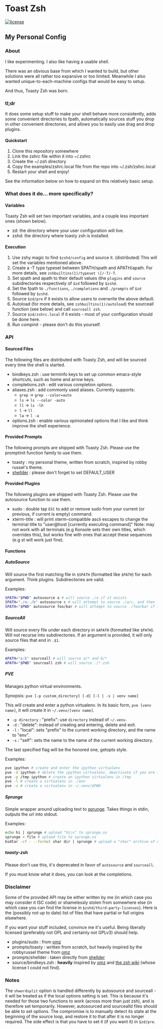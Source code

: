 Toast Zsh
=========

[![license]](LICENSE.md)

My Personal Config
------------------

### About ###
I like experimenting.
I also like having a usable shell.

There was an obvious base from which I wanted to build, but other solutions were all rather too expansive or too limited. Meanwhile I also wanted unique-to-each-machine configs that would be easy to setup.

And thus, Toasty Zsh was born.

### tl;dr ###
It does some setup stuff to make your shell behave more consistently, adds some convenient directories to fpath, automatically sources stuff you drop in other convenient directories, and allows you to easily use drag and drop plugins.

#### Quickstart ####
1. Clone this repository somewhere
2. Link the zshrc file within it into ~/.zshrc
3. Create the ~/.zsh directory
4. Copy the examples/zshrc.local file from the repo into ~/.zsh/zshrc.local
5. Restart your shell and enjoy!

See the information below on how to expand on this relatively basic setup.

### What does it do... more specifically? ###
#### Variables ####
Toasty Zsh will set two important variables, and a couple less important ones (shown below).

- zd: the directory where your user configuration will live.
- zshd: the directory where toasty zsh is installed.

#### Execution ####
1. Use zshy magic to find `$zshd/config` and source it. (distributed) This will set the variables mentioned above.
2. Create a -T type typeset between SPATH/spath and APATH/apath. For more details, see `zshbuiltins(1)/typeset \[/-T/-T`.
3. Set spath and apath to their default values (the `plugins` and `source` subidrectories respectively of `$zd` followed by `$zshd`.
4. Set the fpath to `./functions`, `./completions` and `./prompts` of `$zd` followed by `$zshd`.
5. Source `$zd/pre` if it exists to allow users to overwrite the above default.
6. Autoload (for more details, see `zshbuiltins(1)/autoload`) the sourceall function (see below) and call `sourceall zsh`.
7. Source `$zd/zshrc.local` if it exists - most of your configuration should be done here.
8. Run compinit - please don't do this yourself.

### API ###
#### Sourced Files ####
The following files are distributed with Toasty Zsh, and will be sourced every time the shell is started.

- bindkeys.zsh : use terminfo keys to set up common emacs-style shortcuts, such as home and arrow keys.
- completions.zsh : edit various completion options.
- aliases.zsh : add commonly used aliases. Currently supports:
    - `grep` -> `grep --color=auto`
    - `ls`   -> `ls --color -auto`
    - `ll`   -> `ls -lh`
    - `l`    -> `ll`
    - `la`   -> `l -a`
- options.zsh : enable various opinionated options that I like and think improve the shell experience.

#### Provided Prompts ####
The following prompts are shipped with Toasty Zsh. Please use the promptinit function family to use them.

- toasty : my personal theme, written from scratch, inspired by robby russel's theme.
- [shellder][shellder] : please don't forget to set DEFAULT_USER

#### Provided Plugins ####
The following plugins are shipped with Toasty Zsh. Please use the autosource function to use them.

- sudo : double tap `ESC` to add or remove sudo from your current (or previous, if current is empty) command.
- xterm-title : will print xterm-compatible ascii escapes to change the terminal title to "user@host [currently executing command]" Note: may not work with all terminals (e.g Konsole sets their own titles, which overrides this), but works fine with ones that accept these sequences (e.g st will work just fine).

#### Functions ####
##### AutoSource #####
Will source the first matching file in `$SPATH` (formatted like `$PATH`) for each argument. Think plugins. Subdirectories are valid.

Examples:
```sh
SPATH="$PWD" autosource a # will source ./a if it exists
SPATH="./a:./b" autosource c # will attempt to source ./a/c, and then ./b/c if that fails
SPATH="$PWD" autosource foo/bar # will attempt to source ./foo/bar if it exists
```

##### SourceAll #####
Will source every file under each directory in `$APATH` (formatted like `$PATH`). Will not recurse into subdirectories. If an argument is provided, it will only source files that end in `.$1`.

Examples:
```sh
APATH="a:b" sourceall # will source a/* and b/*
APATH="$PWD" sourceall zsh # will source ./*.zsh
```

##### PVE #####
Manages python virtual environments.

Synopsis: `pve [-p custom_directory] [-d] [-l | -s | venv name]`

This will create and enter a python virtualenv. In its basic form, `pve [venv name]`, it will create it in `~/.venv/[venv name]`.

- `-p directory` : "prefix": use `directory` instead of `~/.venv`.
- `-d` : "delete": instead of creating and entering, delete and exit.
- `-l` : "local": sets "prefix" to the current working directory, and the name to "env".
- `-s` : "self": sets the name to the name of the current working directory.

The last specified flag will be the honored one, getopts style.

Examples:
```sh
pve ipython # create and enter the ipython virtualenv
pve -d ipython # delete the ipython virtualenv. deactivate if you are in one.
pve -p /tmp ipython # create an ipython virtualenv in /tmp
pve -l # create a virtualenv in ./env
pve -s # create a virtualenv in ~/.venv/$PWD
```

##### Sprunge #####
Simple wrapper around uploading text to [sprunge][sprunge]. Takes things in stdin, outputs the url into stdout.

Examples:
```sh
echo hi | sprunge # upload "hi\n" to sprunge.us
sprunge < file # upload file to sprunge.us
bsdtar -cf - --format shar dir | sprunge # upload a "shar" archive of dir to sprunge.us
```

##### toasty-zsh #####
Please don't use this, it's deprecated in favor of `autosource` and `sourceall`.

If you must know what it does, you can look at the completions.

### Disclaimer ###
Some of the provided API may be either written by me (in which case you may consider it ISC code) or shamelessly stolen from somewhere else (in which case you can find the license in `$zshd/third-party-licenses`). Here is the (possibly not up to date) list of files that have partial or full origins elsewhere.

If you want your stuff included, convince me it's useful. Being liberally licensed (preferably not GPL and certainly not GPLv3) should help.

- plugins/sudo : from [omz][omz]
- prompts/toasty : written from scratch, but heavily inspired by the robbyrussel theme from [omz][omz]
- prompts/shellder : taken directly from [shellder][shellder]
- source/bindkeys.zsh : **heavily** inspired by [omz][omz] and [the zsh wiki][zwiki] (whose license I could not find).

### Notes ###
The `shwordsplit` option is handled differently by autosource and sourceall - it will be treated as if the local options setting is set. This is because it's needed for those two functions to work (across more than just zsh), and is therefore set temporarily. However, autosourced and sourcealld files should be able to set options. The compromise is to manually detect its state at the beginning of the source loop, and restore it to that after it is no longer required. The side effect is that you have to set it (if you want it) in `$zd/pre`.

[license]: https://img.shields.io/github/license/5pacetoast/toasty-zsh.svg
[omz]: https://github.com/robbyrussell/oh-my-zsh "Oh-My-Zsh's Repository"
[shellder]: https://github.com/simnalamburt/shellder "Shellder's Home Repository"
[sprunge]: http://sprunge.us/ "A Simple Pastebin Service"
[zwiki]: http://zshwiki.org/home/ "The Zsh Wiki"

